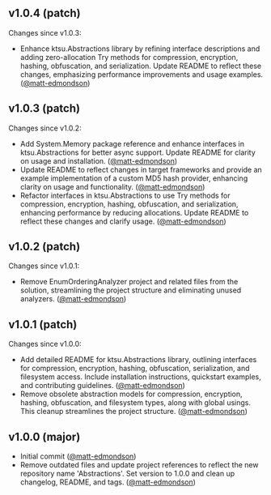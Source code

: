 ## v1.0.4 (patch)

Changes since v1.0.3:

- Enhance ktsu.Abstractions library by refining interface descriptions and adding zero-allocation Try methods for compression, encryption, hashing, obfuscation, and serialization. Update README to reflect these changes, emphasizing performance improvements and usage examples. ([@matt-edmondson](https://github.com/matt-edmondson))
## v1.0.3 (patch)

Changes since v1.0.2:

- Add System.Memory package reference and enhance interfaces in ktsu.Abstractions for better async support. Update README for clarity on usage and installation. ([@matt-edmondson](https://github.com/matt-edmondson))
- Update README to reflect changes in target frameworks and provide an example implementation of a custom MD5 hash provider, enhancing clarity on usage and functionality. ([@matt-edmondson](https://github.com/matt-edmondson))
- Refactor interfaces in ktsu.Abstractions to use Try methods for compression, encryption, hashing, obfuscation, and serialization, enhancing performance by reducing allocations. Update README to reflect these changes and clarify usage. ([@matt-edmondson](https://github.com/matt-edmondson))
## v1.0.2 (patch)

Changes since v1.0.1:

- Remove EnumOrderingAnalyzer project and related files from the solution, streamlining the project structure and eliminating unused analyzers. ([@matt-edmondson](https://github.com/matt-edmondson))
## v1.0.1 (patch)

Changes since v1.0.0:

- Add detailed README for ktsu.Abstractions library, outlining interfaces for compression, encryption, hashing, obfuscation, serialization, and filesystem access. Include installation instructions, quickstart examples, and contributing guidelines. ([@matt-edmondson](https://github.com/matt-edmondson))
- Remove obsolete abstraction models for compression, encryption, hashing, obfuscation, and filesystem types, along with global usings. This cleanup streamlines the project structure. ([@matt-edmondson](https://github.com/matt-edmondson))
## v1.0.0 (major)

- Initial commit ([@matt-edmondson](https://github.com/matt-edmondson))
- Remove outdated files and update project references to reflect the new repository name 'Abstractions'. Set version to 1.0.0 and clean up changelog, README, and tags. ([@matt-edmondson](https://github.com/matt-edmondson))
